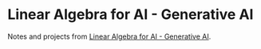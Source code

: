 # Linear Algebra for AI - Generative AI

Notes and projects from [Linear Algebra for AI - Generative AI](https://www.udemy.com/course/linear-algebra-for-data-science-machine-learning-ai).